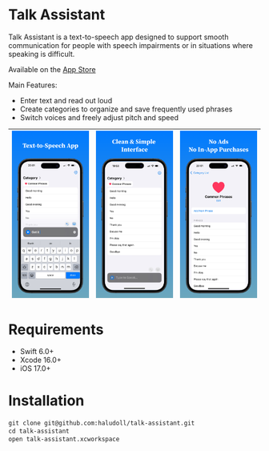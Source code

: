 # Talk Assistant

Talk Assistant is a text-to-speech app designed to support smooth communication for people with speech impairments or in situations where speaking is difficult.

Available on the [App Store](https://apps.apple.com/us/app/talk-assistant/id6736892711)

Main Features:
- Enter text and read out loud
- Create categories to organize and save frequently used phrases
- Switch voices and freely adjust pitch and speed

|![screenshots](app-store-screenshots/English/01.png)|![screenshots](app-store-screenshots/English/02.png)|![screenshots](app-store-screenshots/English/03.png)|
|---|---|---|

# Requirements
- Swift 6.0+
- Xcode 16.0+
- iOS 17.0+

# Installation
```
git clone git@github.com:haludoll/talk-assistant.git
cd talk-assistant
open talk-assistant.xcworkspace
```

